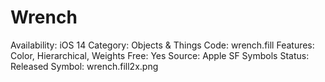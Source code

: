 # Wrench

Availability: iOS 14
Category: Objects & Things
Code: wrench.fill
Features: Color, Hierarchical, Weights
Free: Yes
Source: Apple SF Symbols
Status: Released
Symbol: wrench.fill2x.png